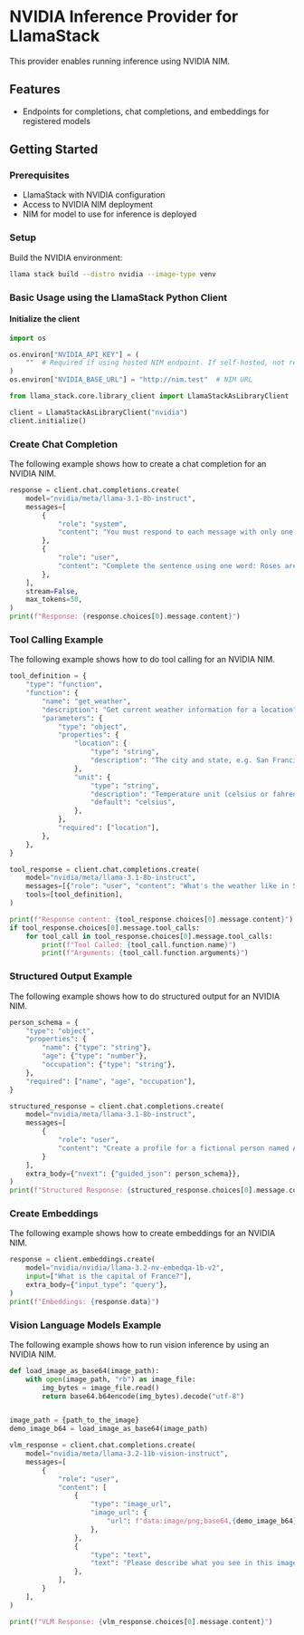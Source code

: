 # NVIDIA Inference Provider for LlamaStack

This provider enables running inference using NVIDIA NIM.

## Features
- Endpoints for completions, chat completions, and embeddings for registered models

## Getting Started

### Prerequisites

- LlamaStack with NVIDIA configuration
- Access to NVIDIA NIM deployment
- NIM for model to use for inference is deployed

### Setup

Build the NVIDIA environment:

```bash
llama stack build --distro nvidia --image-type venv
```

### Basic Usage using the LlamaStack Python Client

#### Initialize the client

```python
import os

os.environ["NVIDIA_API_KEY"] = (
    ""  # Required if using hosted NIM endpoint. If self-hosted, not required.
)
os.environ["NVIDIA_BASE_URL"] = "http://nim.test"  # NIM URL

from llama_stack.core.library_client import LlamaStackAsLibraryClient

client = LlamaStackAsLibraryClient("nvidia")
client.initialize()
```

### Create Chat Completion

The following example shows how to create a chat completion for an NVIDIA NIM.

```python
response = client.chat.completions.create(
    model="nvidia/meta/llama-3.1-8b-instruct",
    messages=[
        {
            "role": "system",
            "content": "You must respond to each message with only one word",
        },
        {
            "role": "user",
            "content": "Complete the sentence using one word: Roses are red, violets are:",
        },
    ],
    stream=False,
    max_tokens=50,
)
print(f"Response: {response.choices[0].message.content}")
```

### Tool Calling Example ###

The following example shows how to do tool calling for an NVIDIA NIM.

```python
tool_definition = {
    "type": "function",
    "function": {
        "name": "get_weather",
        "description": "Get current weather information for a location",
        "parameters": {
            "type": "object",
            "properties": {
                "location": {
                    "type": "string",
                    "description": "The city and state, e.g. San Francisco, CA",
                },
                "unit": {
                    "type": "string",
                    "description": "Temperature unit (celsius or fahrenheit)",
                    "default": "celsius",
                },
            },
            "required": ["location"],
        },
    },
}

tool_response = client.chat.completions.create(
    model="nvidia/meta/llama-3.1-8b-instruct",
    messages=[{"role": "user", "content": "What's the weather like in San Francisco?"}],
    tools=[tool_definition],
)

print(f"Response content: {tool_response.choices[0].message.content}")
if tool_response.choices[0].message.tool_calls:
    for tool_call in tool_response.choices[0].message.tool_calls:
        print(f"Tool Called: {tool_call.function.name}")
        print(f"Arguments: {tool_call.function.arguments}")
```

### Structured Output Example

The following example shows how to do structured output for an NVIDIA NIM.

```python
person_schema = {
    "type": "object",
    "properties": {
        "name": {"type": "string"},
        "age": {"type": "number"},
        "occupation": {"type": "string"},
    },
    "required": ["name", "age", "occupation"],
}

structured_response = client.chat.completions.create(
    model="nvidia/meta/llama-3.1-8b-instruct",
    messages=[
        {
            "role": "user",
            "content": "Create a profile for a fictional person named Alice who is 30 years old and is a software engineer. ",
        }
    ],
    extra_body={"nvext": {"guided_json": person_schema}},
)
print(f"Structured Response: {structured_response.choices[0].message.content}")
```

### Create Embeddings

The following example shows how to create embeddings for an NVIDIA NIM.

```python
response = client.embeddings.create(
    model="nvidia/nvidia/llama-3.2-nv-embedqa-1b-v2",
    input=["What is the capital of France?"],
    extra_body={"input_type": "query"},
)
print(f"Embeddings: {response.data}")
```

### Vision Language Models Example

The following example shows how to run vision inference by using an NVIDIA NIM.

```python
def load_image_as_base64(image_path):
    with open(image_path, "rb") as image_file:
        img_bytes = image_file.read()
        return base64.b64encode(img_bytes).decode("utf-8")


image_path = {path_to_the_image}
demo_image_b64 = load_image_as_base64(image_path)

vlm_response = client.chat.completions.create(
    model="nvidia/meta/llama-3.2-11b-vision-instruct",
    messages=[
        {
            "role": "user",
            "content": [
                {
                    "type": "image_url",
                    "image_url": {
                        "url": f"data:image/png;base64,{demo_image_b64}",
                    },
                },
                {
                    "type": "text",
                    "text": "Please describe what you see in this image in detail.",
                },
            ],
        }
    ],
)

print(f"VLM Response: {vlm_response.choices[0].message.content}")
```
